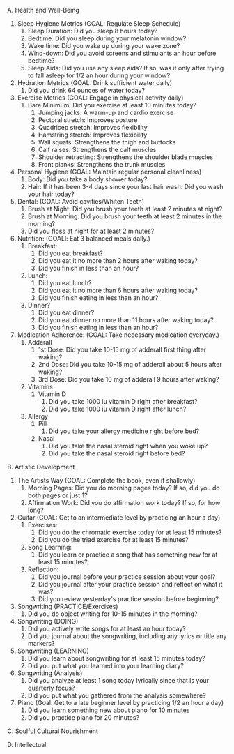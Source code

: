 A. Health and Well-Being
1. Sleep Hygiene Metrics (GOAL: Regulate Sleep Schedule)
	1. Sleep Duration: Did you sleep 8 hours today?
	2. Bedtime: Did you sleep during your melatonin window?
	3. Wake time: Did you wake up during your wake zone?
	4. Wind-down: Did you avoid screens and stimulants an hour before bedtime?
	5. Sleep Aids: Did you use any sleep aids? If so, was it only after trying to fall asleep for 1/2 an hour during your window?
2. Hydration Metrics (GOAL: Drink sufficient water daily)
	1. Did you drink 64 ounces of water today? 
3. Exercise Metrics (GOAL: Engage in physical activity daily)
	1. Bare Minimum: Did you exercise at least 10 minutes today?
		1. Jumping jacks: A warm-up and cardio exercise
		2. Pectoral stretch: Improves posture
		3. Quadricep stretch: Improves flexibility
		4. Hamstring stretch: Improves flexibility
		5. Wall squats: Strengthens the thigh and buttocks
		6. Calf raises: Strengthens the calf muscles
		7. Shoulder retracting: Strengthens the shoulder blade muscles
		8. Front planks: Strengthens the trunk muscles
4. Personal Hygiene (GOAL: Maintain regular personal cleanliness)
	1. Body: Did you take a body shower today? 
	2. Hair: If it has been 3-4 days since your last hair wash: Did you wash your hair today?
5. Dental: (GOAL: Avoid cavities/Whiten Teeth)
	1. Brush at Night: Did you brush your teeth at least 2 minutes at night?
	2. Brush at Morning: Did you brush your teeth at least 2 minutes in the morning? 
	3. Did you floss at night for at least 2 minutes?
6. Nutrition: (GOALl: Eat 3 balanced meals daily.)
	1. Breakfast: 
		1. Did you eat breakfast?
		2. Did you eat it no more than 2 hours after waking today?
		3. Did you finish in less than an hour?
	2. Lunch:
		1. Did you eat lunch?
		2. Did you eat it no more than 6 hours after waking today?
		3. Did you finish eating in less than an hour?
	3. Dinner? 
		1. Did you eat dinner?
		2. Did you eat dinner no more than 11 hours after waking today?
		3. Did you finish eating in less than an hour?
7. Medication Adherence: (GOAL: Take necessary medication everyday.)
	1. Adderall 
		1. 1st Dose: Did you take 10-15 mg of adderall first thing after waking?
		2. 2nd Dose: Did you take 10-15 mg of adderall about 5 hours after waking?
		3. 3rd Dose: Did you take 10 mg of adderall 9 hours after waking?
	2. Vitamins 
		1. Vitamin D
			1. Did you take 1000 iu vitamin D right after breakfast?
			2. Did you take 1000 iu vitamin D right after lunch?
	3. Allergy
		1. Pill
			1. Did you take your allergy medicine right before bed?
		2. Nasal
			1. Did you take the nasal steroid right when you woke up?
			2. Did you take the nasal steroid right before bed? 

B. Artistic Development
1. The Artists Way (GOAL: Complete the book, even if shallowly)
	1. Morning Pages: Did you do morning pages today? If so, did you do both pages or just 1? 
	2. Affirmation Work: Did you do affirmation work today? If so, for how long?
2. Guitar (GOAL: Get to an intermediate level by practicing an hour a day)
	1. Exercises: 
		1. Did you do the chromatic exercise today for at least 15 minutes?
		2. Did you do the triad exercise for at least 15 minutes?
	2. Song Learning: 
		1. Did you learn or practice a song that has something new for at least 15 minutes?
	3. Reflection: 
		1. Did you journal before your practice session about your goal?
		2. Did you journal after your practice session and reflect on what it was?
		3. Did you review yesterday's practice session before beginning?
3. Songwriting (PRACTICE/Exercises)
	1. Did you do object writing for 10-15 minutes in the morning?
4. Songwriting (DOING)
	1. Did you actively write songs for at least an hour  today?
	2. Did you journal about the songwriting, including any lyrics or title any markers? 
5. Songwriting (LEARNING)
	1. Did you learn about songwriting for at least 15 minutes today?
	2. Did you put what you learned into your learning diary?
6. Songwriting (Analysis)
	1. Did you analyze at least 1 song today lyrically since that is your quarterly focus? 
	2. Did you put what you gathered from the analysis somewhere?
7. Piano (Goal: Get to a late beginner level by practicing 1/2 an hour a day)
	1. Did you learn something new about piano for 10 minutes 
	2. Did you practice piano for 20 minutes?

C. Soulful Cultural Nourishment 

D. Intellectual 
